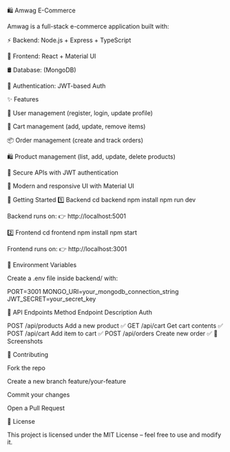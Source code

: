 🛍️ Amwag E-Commerce

Amwag is a full-stack e-commerce application built with:

⚡ Backend: Node.js + Express + TypeScript

🎨 Frontend: React + Material UI

🛢️ Database: (MongoDB)

🔐 Authentication: JWT-based Auth

✨ Features

👤 User management (register, login, update profile)

🛒 Cart management (add, update, remove items)

📦 Order management (create and track orders)

🛍️ Product management (list, add, update, delete products)

🔐 Secure APIs with JWT authentication

🎨 Modern and responsive UI with Material UI



🚀 Getting Started
1️⃣ Backend
cd backend
npm install
npm run dev


Backend runs on:
👉 http://localhost:5001

2️⃣ Frontend
cd frontend
npm install
npm start


Frontend runs on:
👉 http://localhost:3001

🔑 Environment Variables

Create a .env file inside backend/ with:

PORT=3001
MONGO_URI=your_mongodb_connection_string
JWT_SECRET=your_secret_key

📌 API Endpoints
Method	Endpoint	Description	Auth

POST	/api/products	Add a new product	✅
GET	/api/cart	Get cart contents	✅
POST	/api/cart	Add item to cart	✅
POST	/api/orders	Create new order	✅
📸 Screenshots

🤝 Contributing

Fork the repo

Create a new branch feature/your-feature

Commit your changes

Open a Pull Request

📜 License

This project is licensed under the MIT License – feel free to use and modify it.

